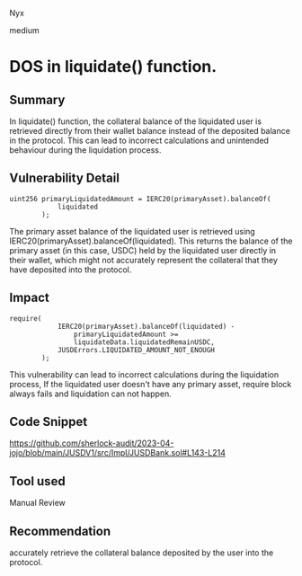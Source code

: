 Nyx

medium

# DOS in liquidate() function.

## Summary
In liquidate() function, the collateral balance of the liquidated user is retrieved directly from their wallet balance instead of the deposited balance in the protocol. This can lead to incorrect calculations and unintended behaviour during the liquidation process.
## Vulnerability Detail
```solidity
uint256 primaryLiquidatedAmount = IERC20(primaryAsset).balanceOf(
            liquidated
        );
```
The primary asset balance of the liquidated user is retrieved using IERC20(primaryAsset).balanceOf(liquidated). This returns the balance of the primary asset (in this case, USDC) held by the liquidated user directly in their wallet, which might not accurately represent the collateral that they have deposited into the protocol.


## Impact
```solidity
require( 
            IERC20(primaryAsset).balanceOf(liquidated) -
                primaryLiquidatedAmount >=
                liquidateData.liquidatedRemainUSDC,
            JUSDErrors.LIQUIDATED_AMOUNT_NOT_ENOUGH
        );
```
This vulnerability can lead to incorrect calculations during the liquidation process, If the liquidated user doesn't have any primary asset, require block always fails and liquidation can not happen. 
## Code Snippet
https://github.com/sherlock-audit/2023-04-jojo/blob/main/JUSDV1/src/Impl/JUSDBank.sol#L143-L214
## Tool used

Manual Review

## Recommendation
accurately retrieve the collateral balance deposited by the user into the protocol.